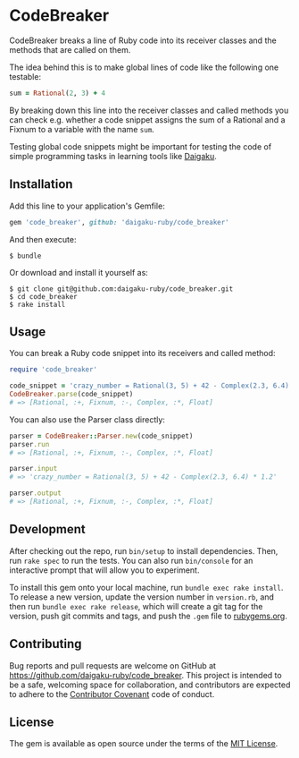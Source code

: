# CodeBreaker

CodeBreaker breaks a line of Ruby code into its receiver classes and the methods
that are called on them.

The idea behind this is to make global lines of code like the following one testable:

```ruby
sum = Rational(2, 3) + 4
```

By breaking down this line into the receiver classes and called methods you can
check e.g. whether a code snippet assigns the sum of a Rational and a Fixnum to
a variable with the name `sum`.

Testing global code snippets might be important for testing the code of simple
programming tasks in learning tools like [Daigaku](https://github.com/daigaku-ruby/daigaku).

## Installation

Add this line to your application's Gemfile:

```ruby
gem 'code_breaker', github: 'daigaku-ruby/code_breaker'
```

And then execute:

    $ bundle

Or download and install it yourself as:

    $ git clone git@github.com:daigaku-ruby/code_breaker.git
    $ cd code_breaker
    $ rake install

## Usage

You can break a Ruby code snippet into its receivers and called method:

```ruby
require 'code_breaker'

code_snippet = 'crazy_number = Rational(3, 5) + 42 - Complex(2.3, 6.4) * 1.2'
CodeBreaker.parse(code_snippet)
# => [Rational, :+, Fixnum, :-, Complex, :*, Float]
```

You can also use the Parser class directly:

```ruby
parser = CodeBreaker::Parser.new(code_snippet)
parser.run
# => [Rational, :+, Fixnum, :-, Complex, :*, Float]

parser.input
# => 'crazy_number = Rational(3, 5) + 42 - Complex(2.3, 6.4) * 1.2'

parser.output
# => [Rational, :+, Fixnum, :-, Complex, :*, Float]
```

## Development

After checking out the repo, run `bin/setup` to install dependencies. Then, run `rake spec` to run the tests. You can also run `bin/console` for an interactive prompt that will allow you to experiment.

To install this gem onto your local machine, run `bundle exec rake install`. To release a new version, update the version number in `version.rb`, and then run `bundle exec rake release`, which will create a git tag for the version, push git commits and tags, and push the `.gem` file to [rubygems.org](https://rubygems.org).

## Contributing

Bug reports and pull requests are welcome on GitHub at https://github.com/daigaku-ruby/code_breaker. This project is intended to be a safe, welcoming space for collaboration, and contributors are expected to adhere to the [Contributor Covenant](contributor-covenant.org) code of conduct.


## License

The gem is available as open source under the terms of the [MIT License](http://opensource.org/licenses/MIT).

